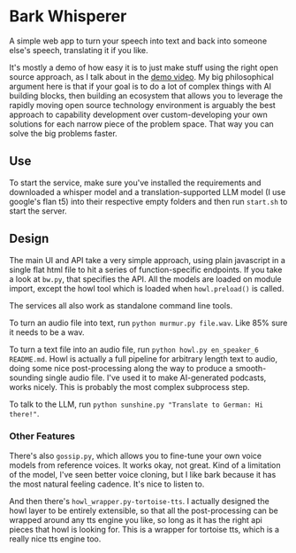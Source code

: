 # Bark Whisperer

A simple web app to turn your speech into text and back into someone else's speech, translating it if you like. 

It's mostly a demo of how easy it is to just make stuff using the right open source approach, as I talk about in the [demo video](https://youtu.be/wCj3jZNeyI4). My big philosophical argument here is that if your goal is to do a lot of complex things with AI building blocks, then building an ecosystem that allows you to leverage the rapidly moving open source technology environment is arguably the best approach to capability development over custom-developing your own solutions for each narrow piece of the problem space. That way you can solve the big problems faster.

## Use

To start the service, make sure you've installed the requirements and downloaded a whisper model and a translation-supported LLM model (I use google's flan t5) into their respective empty folders and then run `start.sh` to start the server.

## Design

The main UI and API take a very simple approach, using plain javascript in a single flat html file to hit a series of function-specific endpoints. If you take a look at `bw.py`, that specifies the API. All the models are loaded on module import, except the howl tool which is loaded when `howl.preload()` is called.

The services all also work as standalone command line tools.

To turn an audio file into text, run `python murmur.py file.wav`. Like 85% sure it needs to be a wav.

To turn a text file into an audio file, run `python howl.py en_speaker_6 README.md`. Howl is actually a full pipeline for arbitrary length text to audio, doing some nice post-processing along the way to produce a smooth-sounding single audio file. I've used it to make AI-generated podcasts, works nicely. This is probably the most complex subprocess step.

To talk to the LLM, run `python sunshine.py "Translate to German: Hi there!"`.

### Other Features

There's also `gossip.py`, which allows you to fine-tune your own voice models from reference voices. It works okay, not great. Kind of a limitation of the model, I've seen better voice cloning, but I like bark because it has the most natural feeling cadence. It's nice to listen to.

And then there's `howl_wrapper.py-tortoise-tts`. I actually designed the howl layer to be entirely extensible, so that all the post-processing can be wrapped around any tts engine you like, so long as it has the right api pieces that howl is looking for. This is a wrapper for tortoise tts, which is a really nice tts engine too.

